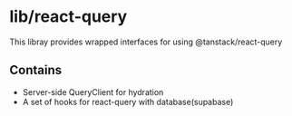 # lib/react-query

This libray provides wrapped interfaces for using @tanstack/react-query

## Contains

- Server-side QueryClient for hydration
- A set of hooks for react-query with database(supabase)
